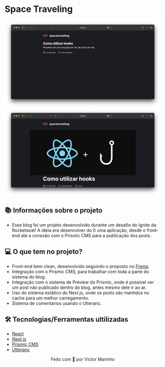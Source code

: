 # Space Traveling

![](image.png)
![](image2.png)

## 📚 Informações sobre o projeto

- Esse blog foi um projeto desenvolvido durante um desafio do Ignite da Rocketseat! A ideia era desenvolver do 0 uma aplicação, desde o front-end até a conexão com o Prismic CMS para a publicação dos posts.

## 💻 O que tem no projeto?

- Front-end bem clean, desenvolvido seguindo o proposto no [Figma](https://www.figma.com/file/0Y26j0tf1K2WB5c1ja5hov/Desafios-M%C3%B3dulo-3-ReactJS?node-id=0%3A1).
- Integração com o Prismic CMS, para trabalhar com toda a parte do sistema do blog.
- Integração com o sistema de Preview do Prismic, onde é possível ver um post não publicado dentro do blog, antes mesmo dele ir ao ar.
- Uso do sistema estático do Next.js, onde os posts são mantidos no cache para um melhor carregamento.
- Sistema de comentários usando o Utteranc.

## 🛠️ Tecnologias/Ferramentas ultilizadas

- [React](https://pt-br.reactjs.org/E)
- [Next.js](https://nextjs.org/)
- [Prismic CMS](https://prismic.io/)
- [Utteranc](https://utteranc.es/)

<p align="center">Feito com 💙 por Victor Marinho</p>
